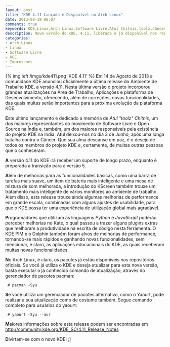 ```yaml
---
layout: post
title: "KDE 4.11 Lançado e Disponível no Arch Linux"
date: 2013-08-19 08:07
comments: true
keywords: KDE,Linux,Arch Linux,Software Livre,Atul Chitnis,toolz,Câncer
description: Nova versão do KDE, 4.11, liberada e já disponível nos repositórios do Arch Linux.
categories:
- Arch Linux
- Linux
- Software Livre
- KDE
- Impressoes
---
```

{% img left /imgs/kde411.png 'KDE 4.11' %}
**E**m 14 de Agosto de 2013 a comunidade KDE anunciou oficialmente a última release do Ambiente de Trabalho KDE, a versão 4.11. Nesta última versão o projeto incorporou grandes atualizações na Área de Trabalho, Aplicações e plataforma de Desenvolvimento, oferecendo, além de correções, novas funcionalidades, das quais muitas serão importantes para a próxima evolução da plataforma KDE.

**E**ste último lançamento é dedicado a memória de *Atul "toolz" Chitnis*, um dos maiores representantes do movimento de Software Livre e Open Source na Índia e, também, um dos maiores responsáveis pela existência do projeto KDE na Índia. Atul deixou-nos no dia 3 de Junho, após uma longa batalha contra o Câncer. Que sua alma descanse em paz, é o desejo de todos os membros do projeto KDE e, certamente, de muitas outras pessoas que o conheceram.

**A** versão 4.11 do KDE irá receber um suporte de longo prazo, enquanto é preparada a transição para a versão 5.

**A**lém de melhorias  para as funcionalidades básicas, como uma barra de tarefas mais suave, um item de bateria mais inteligente e uma mesa de mistura de som melhorada, a introdução do KScreen também trouxe um tratamento mais inteligente de vários monitores ao ambiente de trabalho. Além disso, esta release trouxe ainda algumas melhorias de performance em grande escala, combinadas com alguns ajustes de usabilidade, para que o KDE possa ter uma experiência de utilização global mais agradável.

**P**rogramadores que utilizam as linguagens *Python* e *JavaScript* poderão perceber melhorias no Kate, o qual passou a trazer alguns plugins extras que melhoram a produtividade na escrita de código nesta ferramenta. O KDE PIM e o Dolphin também foram alvos de melhorias de performance, tornando-se mais rápidos e ganhando novas funcionalidades, sem mencionar, é claro, as aplicações educacionais do KDE, as quais receberam muitas novas funcionalidades.

**N**o Arch Linux, é claro, os pacotes já estão disponíveis nos repositórios oficiais. Se você já utiliza o KDE e deseja atualizar para esta nova versão, basta executar o já conhecido comando de atualizãção, através do gerenciador de pacotes pacman:

```
 # pacman -Syu
```

**S**e você utiliza um gerenciador de pacotes alternativo, como o Yaourt, pode realizar a sua atualização como de costume também. Segue comando completo para usuários do yaourt:

```
 # yaourt -Syu --aur
```

**M**aiores informações sobre esta release podem ser encontradas em http://community.kde.org/KDE_SC/4.11_Release_Notes

**D**ivirtam-se com o novo KDE! ;]